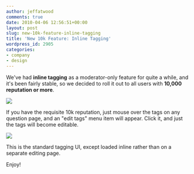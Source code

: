 ```yaml
---
author: jeffatwood
comments: true
date: 2010-04-06 12:56:51+00:00
layout: post
slug: new-10k-feature-inline-tagging
title: 'New 10k Feature: Inline Tagging'
wordpress_id: 2905
categories:
- company
- design
---
```



We've had **inline tagging** as a moderator-only feature for quite a while, and it's been fairly stable, so we decided to roll it out to all users with **10,000 reputation or more**.



![](/blog/images/2010-04-06-new-10k-feature-inline-tagging/inline-tagging.png)



If you have the requisite 10k reputation, just mouse over the tags on any question page, and an "edit tags" menu item will appear. Click it, and just the tags will become editable.



![](/blog/images/2010-04-06-new-10k-feature-inline-tagging/inline-tagging-2.png)



This is the standard tagging UI, except loaded inline rather than on a separate editing page.



Enjoy!

